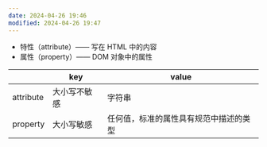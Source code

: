 ```yaml
---
date: 2024-04-26 19:46
modified: 2024-04-26 19:47
---
```


- 特性（attribute）—— 写在 HTML 中的内容
- 属性（property）—— DOM 对象中的属性

|           | key    | value               |
| --------- | ------ | ------------------- |
| attribute | 大小写不敏感 | 字符串                 |
| property  | 大小写敏感  | 任何值，标准的属性具有规范中描述的类型 |
